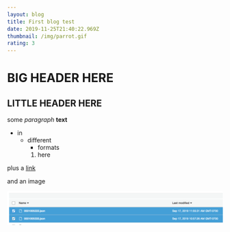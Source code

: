 ```yaml
---
layout: blog
title: First blog test
date: 2019-11-25T21:40:22.969Z
thumbnail: /img/parrot.gif
rating: 3
---
```

# BIG HEADER HERE

## LITTLE HEADER HERE

some _paragraph_ **text** 

* in
  * different
    * formats
    1. here

plus a [link](google.com) 

and an image 

![with some alt text](/img/blerg.png "and a title")
